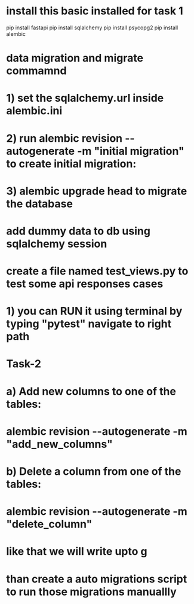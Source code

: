 # install this basic installed for task 1 
pip install fastapi 
pip install sqlalchemy 
pip install psycopg2
pip install alembic


# data migration and migrate commamnd 

# 1) set the  sqlalchemy.url inside alembic.ini
# 2) run alembic revision --autogenerate -m "initial migration" to  create initial migration:
# 3) alembic upgrade head to migrate the database


# add dummy data to db using sqlalchemy session


# create a file named test_views.py to test some api responses cases
# 1) you can RUN it using terminal by typing "pytest" navigate to right path 


# Task-2


# a) Add new columns to one of the tables:

# alembic revision --autogenerate -m "add_new_columns"


# b) Delete a column from one of the tables:

# alembic revision --autogenerate -m "delete_column"

# like that we will write upto g

# than create a auto migrations script to run those migrations manuallly